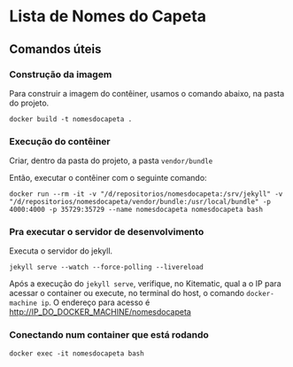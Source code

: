 # Lista de Nomes do Capeta

## Comandos úteis

### Construção da imagem

Para construir a imagem do contêiner, usamos o comando abaixo, na pasta do projeto.

```shell
docker build -t nomesdocapeta .
```

### Execução do contêiner

Criar, dentro da pasta do projeto, a pasta `vendor/bundle`

Então, executar o contêiner com o seguinte comando:

```shell
docker run --rm -it -v "/d/repositorios/nomesdocapeta:/srv/jekyll" -v "/d/repositorios/nomesdocapeta/vendor/bundle:/usr/local/bundle" -p 4000:4000 -p 35729:35729 --name nomesdocapeta nomesdocapeta bash
```

### Pra executar o servidor de desenvolvimento

Executa o servidor do jekyll.

```shell
jekyll serve --watch --force-polling --livereload
```

Após a execução do `jekyll serve`, verifique, no Kitematic, qual a o IP para acessar o container ou execute, no terminal do host, o comando `docker-machine ip`. O endereço para acesso é [http://IP_DO_DOCKER_MACHINE/nomesdocapeta]([http://IP_DO_DOCKER_MACHINE/nomesdocapeta])

### Conectando num container que está rodando

```shell
docker exec -it nomesdocapeta bash
```

